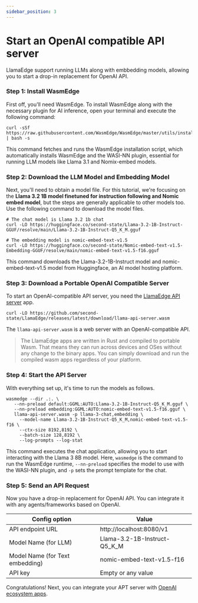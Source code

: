```yaml
---
sidebar_position: 3
---
```


# Start an OpenAI compatible API server

LlamaEdge support running LLMs along with embbedding models, allowing you to start a drop-in replacement for OpenAI API.

### Step 1: Install WasmEdge

First off, you'll need WasmEdge. To install WasmEdge along with the necessary plugin for AI inference, open your terminal and execute the following command:

```
curl -sSf https://raw.githubusercontent.com/WasmEdge/WasmEdge/master/utils/install_v2.sh | bash -s
```

This command fetches and runs the WasmEdge installation script, which automatically installs WasmEdge and the WASI-NN plugin, essential for running LLM models like Llama 3.1 and Nomix-embed models.

### Step 2: Download the LLM Model and Embedding Model

Next, you'll need to obtain a model file. For this tutorial, we're focusing on the **Llama 3.2 1B model finetuned for instruction following and Nomic embed model**, but the steps are generally applicable to other models too. Use the following command to download the model files.

```
# The chat model is Llama 3.2 1b chat
curl -LO https://huggingface.co/second-state/Llama-3.2-1B-Instruct-GGUF/resolve/main/Llama-3.2-1B-Instruct-Q5_K_M.gguf

# The embedding model is nomic-embed-text-v1.5
curl -LO https://huggingface.co/second-state/Nomic-embed-text-v1.5-Embedding-GGUF/resolve/main/nomic-embed-text-v1.5-f16.gguf
```

This command downloads the Llama-3.2-1B-Instruct model and nomic-embed-text-v1.5 model from Huggingface, an AI model hosting platform.

### Step 3: Download a Portable OpenAI Compatible Server

To start an OpenAI-compatible API server, you need the [LlamaEdge API server](https://github.com/LlamaEdge/LlamaEdge/tree/main/api-server) app.

```
curl -LO https://github.com/second-state/LlamaEdge/releases/latest/download/llama-api-server.wasm
```

The `llama-api-server.wasm` is a web server with an OpenAI-compatible API.

> The LlamaEdge apps are written in Rust and compiled to portable Wasm. That means they can run across devices and OSes without any change to the binary apps. You can simply download and run the compiled wasm apps regardless of your platform.

### Step 4: Start the API Server

With everything set up, it's time to run the models as follows.

```
wasmedge --dir .:. \
   --nn-preload default:GGML:AUTO:Llama-3.2-1B-Instruct-Q5_K_M.gguf \
   --nn-preload embedding:GGML:AUTO:nomic-embed-text-v1.5-f16.gguf \
   llama-api-server.wasm -p llama-3-chat,embedding \
     --model-name Llama-3.2-1B-Instruct-Q5_K_M,nomic-embed-text-v1.5-f16 \
     --ctx-size 8192,8192 \
     --batch-size 128,8192 \
     --log-prompts --log-stat
```

This command executes the chat application, allowing you to start interacting with the Llama 3 8B model. Here, `wasmedge` is the command to run the WasmEdge runtime, `--nn-preload` specifies the model to use with the WASI-NN plugin, and `-p` sets the prompt template for the chat.

### Step 5: Send an API Request 

Now you have a drop-in replacement for OpenAI API. You can integrate it with any agents/frameworks based on OpenAI.

|Config option | Value |
|-----|--------|
| API endpoint URL | http://localhost:8080/v1 |
| Model Name (for LLM) | Llama-3.2-1B-Instruct-Q5_K_M |
| Model Name (for Text embedding) | nomic-embed-text-v1.5-f16 |
| API key | Empty or any value |


Congratulations! Next, you can integrate your APT server with [OpenAI ecosystem apps](/docs/category/ecosystem-apps).

